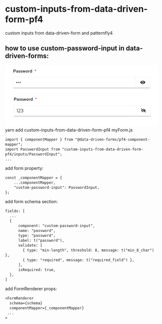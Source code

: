 # custom-inputs-from-data-driven-form-pf4
custom inputs from data-driven-form and patternfly4

## how to use custom-password-input in data-driven-forms:
<img src="https://github.com/kzolti/custom-inputs-from-data-driven-form-pf4/blob/main/pic/passwordInput.png?raw=true"></a>
yarn add custom-inputs-from-data-driven-form-pf4
myForm.js
```
import { componentMapper } from "@data-driven-forms/pf4-component-mapper";
import PasswordInput from "custom-inputs-from-data-driven-form-pf4/inputs/PasswordInput";
...
```
add form property:
```
const _componentMapper = {
    ...componentMapper,
    "custom-password-input": PasswordInput,
};
```

add form schema section:
```
fields: [
  ...
  {
      component: "custom-password-input",
      name: "password",
      type: "password",
      label: t("password"),
      validate: [
        { type: "min-length", threshold: 8, message: t("min_8_char") },
        { type: "required", message: t("required_field") },
      ],
      isRequired: true,
  },
]
```

add FormRenderer props:
```
<FormRenderer
  schema={schema}
  componentMapper={_componentMapper}
 ...
>
```

